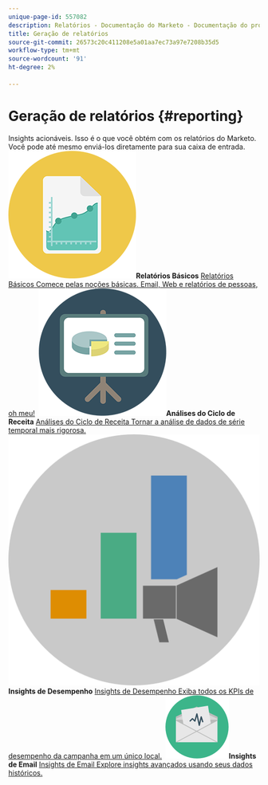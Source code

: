 ```yaml
---
unique-page-id: 557082
description: Relatórios - Documentação do Marketo - Documentação do produto
title: Geração de relatórios
source-git-commit: 26573c20c411208e5a01aa7ec73a97e7208b35d5
workflow-type: tm+mt
source-wordcount: '91'
ht-degree: 2%

---
```



# Geração de relatórios {#reporting}

Insights acionáveis. Isso é o que você obtém com os relatórios do Marketo. Você pode até mesmo enviá-los diretamente para sua caixa de entrada.
**&#x200B; ![Relatórios Básicos](assets/documents-bookmarks-17.png)Relatórios Básicos** [Relatórios Básicos Comece pelas noções básicas. Email, Web e relatórios de pessoas, oh meu!](https://docs.marketo.com/display/DOCS/Basic+Reporting)     **&#x200B; ![Análises do Ciclo de Receita](assets/seo-08.png)Análises do Ciclo de Receita** [Análises do Ciclo de Receita Tornar a análise de dados de série temporal mais rigorosa.](https://docs.marketo.com/display/DOCS/Revenue+Cycle+Analytics)     **&#x200B; ![Insights de Desempenho](assets/mpi-for-docs-2x.png)Insights de Desempenho** [Insights de Desempenho Exiba todos os KPIs de desempenho da campanha em um único local.](https://docs.marketo.com/display/DOCS/Marketing+Performance+Insights)     **&#x200B; ![Insights de Email](assets/email-insights.png)Insights de Email** [Insights de Email Explore insights avançados usando seus dados históricos.](https://docs.marketo.com/display/DOCS/Email+Insights)
